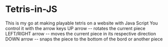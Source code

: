 # Tetris-in-JS
This is my go at making playable tetris on a website with Java Script
You control it with the arrow keys 
UP arrow -- rotates the current piece
LEFT/RIGHT arrow -- moves the current piece in its respective direction
DOWN arrow -- snaps the piece to the bottom of the bord or another piece
